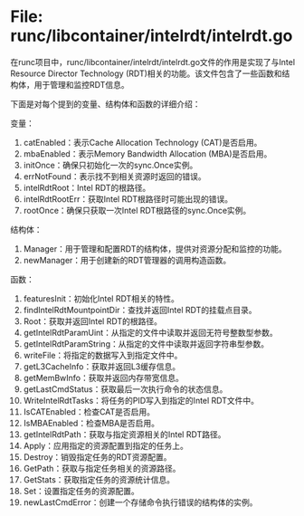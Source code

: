 # File: runc/libcontainer/intelrdt/intelrdt.go

在runc项目中，runc/libcontainer/intelrdt/intelrdt.go文件的作用是实现了与Intel Resource Director Technology (RDT)相关的功能。该文件包含了一些函数和结构体，用于管理和监控RDT信息。

下面是对每个提到的变量、结构体和函数的详细介绍：

变量：
1. catEnabled：表示Cache Allocation Technology (CAT)是否启用。
2. mbaEnabled：表示Memory Bandwidth Allocation (MBA)是否启用。
3. initOnce：确保只初始化一次的sync.Once实例。
4. errNotFound：表示找不到相关资源时返回的错误。
5. intelRdtRoot：Intel RDT的根路径。
6. intelRdtRootErr：获取Intel RDT根路径时可能出现的错误。
7. rootOnce：确保只获取一次Intel RDT根路径的sync.Once实例。

结构体：
1. Manager：用于管理和配置RDT的结构体，提供对资源分配和监控的功能。
2. newManager：用于创建新的RDT管理器的调用构造函数。

函数：
1. featuresInit：初始化Intel RDT相关的特性。
2. findIntelRdtMountpointDir：查找并返回Intel RDT的挂载点目录。
3. Root：获取并返回Intel RDT的根路径。
4. getIntelRdtParamUint：从指定的文件中读取并返回无符号整数型参数。
5. getIntelRdtParamString：从指定的文件中读取并返回字符串型参数。
6. writeFile：将指定的数据写入到指定文件中。
7. getL3CacheInfo：获取并返回L3缓存信息。
8. getMemBwInfo：获取并返回内存带宽信息。
9. getLastCmdStatus：获取最后一次执行命令的状态信息。
10. WriteIntelRdtTasks：将任务的PID写入到指定的Intel RDT文件中。
11. IsCATEnabled：检查CAT是否启用。
12. IsMBAEnabled：检查MBA是否启用。
13. getIntelRdtPath：获取与指定资源相关的Intel RDT路径。
14. Apply：应用指定的资源配置到指定的任务上。
15. Destroy：销毁指定任务的RDT资源配置。
16. GetPath：获取与指定任务相关的资源路径。
17. GetStats：获取指定任务的资源统计信息。
18. Set：设置指定任务的资源配置。
19. newLastCmdError：创建一个存储命令执行错误的结构体的实例。

